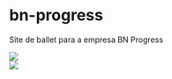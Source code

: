# bn-progress
Site de ballet para a empresa BN Progress

![](https://github.com/kauessilvas/bn-progress/blob/main/images/readme/mockup-desktop.jpg)
<br>
![](https://github.com/kauessilvas/bn-progress/blob/main/images/readme/mockup-mobile.jpg)